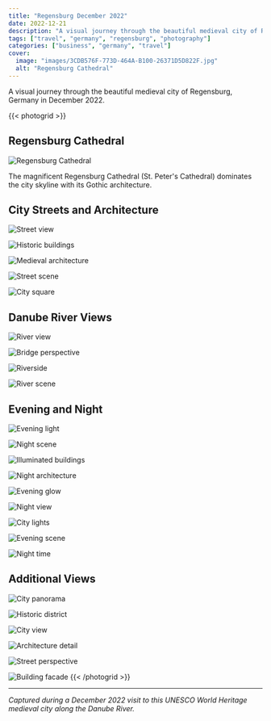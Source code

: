 ```yaml
---
title: "Regensburg December 2022"
date: 2022-12-21
description: "A visual journey through the beautiful medieval city of Regensburg, Germany in December 2022"
tags: ["travel", "germany", "regensburg", "photography"]
categories: ["business", "germany", "travel"]
cover:
  image: "images/3CDB576F-773D-464A-B100-26371D5D822F.jpg"
  alt: "Regensburg Cathedral"
---
```


A visual journey through the beautiful medieval city of Regensburg, Germany in December 2022.

{{< photogrid >}}
## Regensburg Cathedral

![Regensburg Cathedral](images/3CDB576F-773D-464A-B100-26371D5D822F.jpg)

The magnificent Regensburg Cathedral (St. Peter's Cathedral) dominates the city skyline with its Gothic architecture.

## City Streets and Architecture

![Street view](images/IMG_1686.jpg)

![Historic buildings](images/IMG_1728.jpg)

![Medieval architecture](images/IMG_1732.jpg)

![Street scene](images/IMG_1736.jpg)

![City square](images/IMG_1737.jpg)

## Danube River Views

![River view](images/IMG_1764.jpg)

![Bridge perspective](images/IMG_1774.jpg)

![Riverside](images/IMG_1797.jpg)

![River scene](images/IMG_1800.jpg)

## Evening and Night

![Evening light](images/IMG_2170.jpg)

![Night scene](images/IMG_2174.jpg)

![Illuminated buildings](images/IMG_2188.jpg)

![Night architecture](images/IMG_2202.jpg)

![Evening glow](images/IMG_2208.jpg)

![Night view](images/IMG_2210.jpg)

![City lights](images/IMG_2217.jpg)

![Evening scene](images/IMG_2241.jpg)

![Night time](images/IMG_2259.jpg)

## Additional Views

![City panorama](images/029E489A-E50D-45C5-AFED-DEBA560FF05C.jpg)

![Historic district](images/67B380CC-7D9C-4335-BAF2-9ECC45CB795B.jpg)

![City view](images/68678239160__CA3FD2DC-41AC-4945-A65A-1191404513FD.jpg)

![Architecture detail](images/6ED4B4D5-8598-45A6-8A80-ED457DB95615.jpg)

![Street perspective](images/9C1D3D8A-4661-4533-B7C4-CC0A5033E8DA.jpg)

![Building facade](images/F3EE5F54-6F52-4CD1-8082-992A8AD9932B.jpg)
{{< /photogrid >}}

---

*Captured during a December 2022 visit to this UNESCO World Heritage medieval city along the Danube River.*
